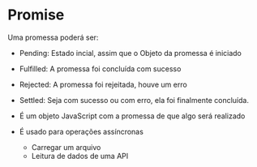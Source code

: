 # Promise

 Uma promessa poderá ser:
   * Pending: Estado incial, assim que o Objeto da promessa é iniciado
   * Fulfilled: A promessa foi concluída com sucesso
   * Rejected: A promessa foi rejeitada, houve um erro
   * Settled: Seja com sucesso ou com erro, ela foi finalmente concluída.


* É um objeto JavaScript com a promessa de que algo será realizado
* É usado para operações assíncronas
   * Carregar um arquivo
   * Leitura de dados de uma API